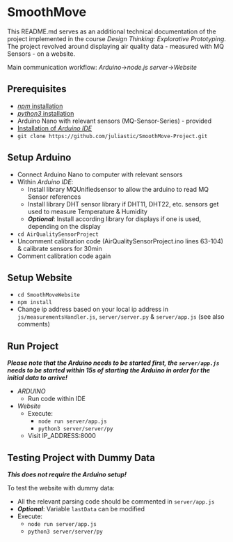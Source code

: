 # SmoothMove
This README.md serves as an additional technical documentation of the project implemented in the course *Design Thinking: Explorative Prototyping*. The project revolved around displaying air quality data - measured with MQ Sensors - on a website.

Main communication workflow: *Arduino*->*node.js server*->*Website*

## Prerequisites
* [*npm* installation](https://docs.npmjs.com/downloading-and-installing-node-js-and-npm)
* [*python3* installation](https://www.python.org/downloads/)
* Arduino Nano with relevant sensors (MQ-Sensor-Series) - provided
* [Installation of *Arduino IDE*](https://www.arduino.cc/en/software)
* `git clone https://github.com/juliastic/SmoothMove-Project.git`
## Setup Arduino
* Connect Arduino Nano to computer with relevant sensors
* Within *Arduino IDE*:
    * Install library MQUnifiedsensor to allow the arduino to read MQ Sensor references
    * Install library DHT sensor library if DHT11, DHT22, etc. sensors get used to measure Temperature & Humidity
    * ***Optional***: Install according library for displays if one is used, depending on the display
* `cd AirQualitySensorProject`
* Uncomment calibration code (AirQualitySensorProject.ino lines 63-104) & calibrate sensors for 30min
* Comment calibration code again
## Setup Website
* `cd SmoothMoveWebsite`
* `npm install`
* Change ip address based on your local ip address in `js/measurementsHandler.js`, `server/server.py` & `server/app.js` (see also comments)
## Run Project
***Please note that the Arduino needs to be started first, the `server/app.js` needs to be started within 15s of starting the Arduino in order for the initial data to arrive!***
* *ARDUINO*
    * Run code within IDE
* *Website* 
    * Execute:
        * `node run server/app.js`
        * `python3 server/server/py`
    * Visit IP_ADDRESS:8000
## Testing Project with Dummy Data
***This does not require the Arduino setup!***

To test the website with dummy data:
* All the relevant parsing code should be commented in `server/app.js`
* ***Optional***: Variable `lastData` can be modified
* Execute:
    * `node run server/app.js`
    * `python3 server/server/py`
